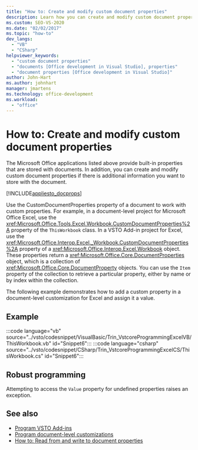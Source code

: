 ```yaml
---
title: "How to: Create and modify custom document properties"
description: Learn how you can create and modify custom document properties if there is additional information you want to store with the document.
ms.custom: SEO-VS-2020
ms.date: "02/02/2017"
ms.topic: "how-to"
dev_langs:
  - "VB"
  - "CSharp"
helpviewer_keywords:
  - "custom document properties"
  - "documents [Office development in Visual Studio], properties"
  - "document properties [Office development in Visual Studio]"
author: John-Hart
ms.author: johnhart
manager: jmartens
ms.technology: office-development
ms.workload:
  - "office"
---
```

# How to: Create and modify custom document properties
  The Microsoft Office applications listed above provide built-in properties that are stored with documents. In addition, you can create and modify custom document properties if there is additional information you want to store with the document.

 [!INCLUDE[appliesto_docprops](../vsto/includes/appliesto-docprops-md.md)]

 Use the CustomDocumentProperties property of a document to work with custom properties. For example, in a document-level project for Microsoft Office Excel, use the <xref:Microsoft.Office.Tools.Excel.Workbook.CustomDocumentProperties%2A> property of the `ThisWorkbook` class. In a VSTO Add-in project for Excel, use the <xref:Microsoft.Office.Interop.Excel._Workbook.CustomDocumentProperties%2A> property of a <xref:Microsoft.Office.Interop.Excel.Workbook> object. These properties return a <xref:Microsoft.Office.Core.DocumentProperties> object, which is a collection of <xref:Microsoft.Office.Core.DocumentProperty> objects. You can use the `Item` property of the collection to retrieve a particular property, either by name or by index within the collection.

 The following example demonstrates how to add a custom property in a document-level customization for Excel and assign it a value.

## Example
 :::code language="vb" source="../vsto/codesnippet/VisualBasic/Trin_VstcoreProgrammingExcelVB/ThisWorkbook.vb" id="Snippet6":::
 :::code language="csharp" source="../vsto/codesnippet/CSharp/Trin_VstcoreProgrammingExcelCS/ThisWorkbook.cs" id="Snippet6":::

## Robust programming
 Attempting to access the `Value` property for undefined properties raises an exception.

## See also
- [Program VSTO Add-ins](../vsto/programming-vsto-add-ins.md)
- [Program document-level customizations](../vsto/programming-document-level-customizations.md)
- [How to: Read from and write to document properties](../vsto/how-to-read-from-and-write-to-document-properties.md)

